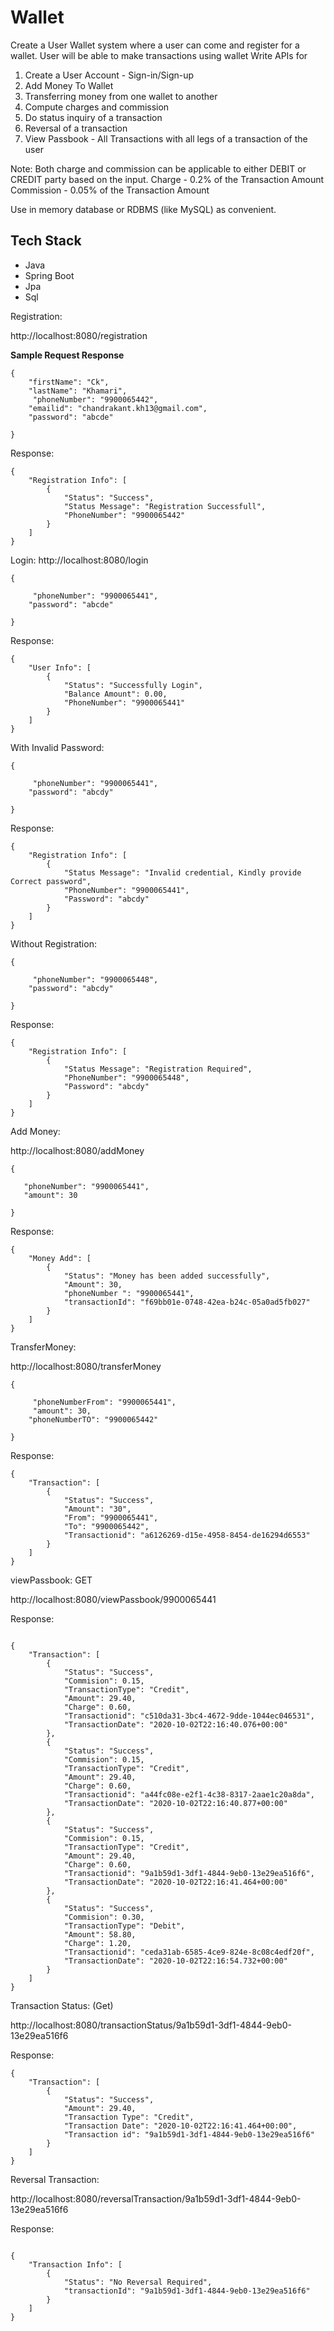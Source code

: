 # Wallet 

Create a User Wallet system where a user can come and register for a wallet. User will be able to make transactions using wallet Write APIs for
  
   1) Create a User Account - Sign-in/Sign-up
   2) Add Money To Wallet
   3) Transferring money from one wallet to another
   4) Compute charges and commission 
   5) Do status inquiry of a transaction
   6) Reversal of a transaction
   7) View Passbook - All Transactions with all legs of a transaction of the user


Note: Both charge and commission can be applicable to either DEBIT or CREDIT party based on the input. 
Charge - 0.2% of the Transaction Amount
Commission - 0.05% of the Transaction Amount

Use in memory database or RDBMS (like MySQL) as convenient.

## Tech Stack
- Java
- Spring Boot
- Jpa
- Sql

Registration:

http://localhost:8080/registration

**Sample Request Response**

```
{
    "firstName": "Ck",
    "lastName": "Khamari",
     "phoneNumber": "9900065442",
    "emailid": "chandrakant.kh13@gmail.com",
    "password": "abcde"
   
}
```

Response:

```
{
    "Registration Info": [
        {
            "Status": "Success",
            "Status Message": "Registration Successfull",
            "PhoneNumber": "9900065442"
        }
    ]
}

```
 

Login:
http://localhost:8080/login

```
{
   
     "phoneNumber": "9900065441",
    "password": "abcde"
   
}

```

Response:

```
{
    "User Info": [
        {
            "Status": "Successfully Login",
            "Balance Amount": 0.00,
            "PhoneNumber": "9900065441"
        }
    ]
}

```

With Invalid Password:

```
{
   
     "phoneNumber": "9900065441",
    "password": "abcdy"
   
}
```
Response:

```
{
    "Registration Info": [
        {
            "Status Message": "Invalid credential, Kindly provide Correct password",
            "PhoneNumber": "9900065441",
            "Password": "abcdy"
        }
    ]
}

```

Without Registration:

```
{
   
     "phoneNumber": "9900065448",
    "password": "abcdy"
   
}
```
Response:

```
{
    "Registration Info": [
        {
            "Status Message": "Registration Required",
            "PhoneNumber": "9900065448",
            "Password": "abcdy"
        }
    ]
}

```
Add Money:

http://localhost:8080/addMoney

```
{
   
   "phoneNumber": "9900065441",
   "amount": 30
   
}
```

Response:

```
{
    "Money Add": [
        {
            "Status": "Money has been added successfully",
            "Amount": 30,
            "phoneNumber ": "9900065441",
            "transactionId": "f69bb01e-0748-42ea-b24c-05a0ad5fb027"
        }
    ]
}
```
TransferMoney:

http://localhost:8080/transferMoney

```
{
   
     "phoneNumberFrom": "9900065441",
     "amount": 30,
    "phoneNumberTO": "9900065442"
   
}
```
Response:

```
{
    "Transaction": [
        {
            "Status": "Success",
            "Amount": "30",
            "From": "9900065441",
            "To": "9900065442",
            "Transactionid": "a6126269-d15e-4958-8454-de16294d6553"
        }
    ]
}
```
viewPassbook: GET

http://localhost:8080/viewPassbook/9900065441

Response:

```

{
    "Transaction": [
        {
            "Status": "Success",
            "Commision": 0.15,
            "TransactionType": "Credit",
            "Amount": 29.40,
            "Charge": 0.60,
            "Transactionid": "c510da31-3bc4-4672-9dde-1044ec046531",
            "TransactionDate": "2020-10-02T22:16:40.076+00:00"
        },
        {
            "Status": "Success",
            "Commision": 0.15,
            "TransactionType": "Credit",
            "Amount": 29.40,
            "Charge": 0.60,
            "Transactionid": "a44fc08e-e2f1-4c38-8317-2aae1c20a8da",
            "TransactionDate": "2020-10-02T22:16:40.877+00:00"
        },
        {
            "Status": "Success",
            "Commision": 0.15,
            "TransactionType": "Credit",
            "Amount": 29.40,
            "Charge": 0.60,
            "Transactionid": "9a1b59d1-3df1-4844-9eb0-13e29ea516f6",
            "TransactionDate": "2020-10-02T22:16:41.464+00:00"
        },
        {
            "Status": "Success",
            "Commision": 0.30,
            "TransactionType": "Debit",
            "Amount": 58.80,
            "Charge": 1.20,
            "Transactionid": "ceda31ab-6585-4ce9-824e-8c08c4edf20f",
            "TransactionDate": "2020-10-02T22:16:54.732+00:00"
        }
    ]
}

```
Transaction Status: (Get)

http://localhost:8080/transactionStatus/9a1b59d1-3df1-4844-9eb0-13e29ea516f6

Response:

```
{
    "Transaction": [
        {
            "Status": "Success",
            "Amount": 29.40,
            "Transaction Type": "Credit",
            "Transaction Date": "2020-10-02T22:16:41.464+00:00",
            "Transaction id": "9a1b59d1-3df1-4844-9eb0-13e29ea516f6"
        }
    ]
}
```
Reversal Transaction:

http://localhost:8080/reversalTransaction/9a1b59d1-3df1-4844-9eb0-13e29ea516f6

Response:

```

{
    "Transaction Info": [
        {
            "Status": "No Reversal Required",
            "transactionId": "9a1b59d1-3df1-4844-9eb0-13e29ea516f6"
        }
    ]
}

```



